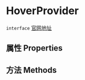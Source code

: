 # HoverProvider
`interface` [官网地址](https://microsoft.github.io/monaco-editor/docs.html#interfaces/languages.HoverProvider.html)
## 属性 Properties
## 方法 Methods

